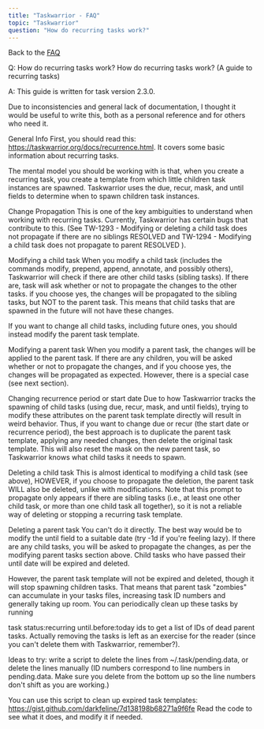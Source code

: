 ```yaml
---
title: "Taskwarrior - FAQ"
topic: "Taskwarrior"
question: "How do recurring tasks work?"
---
```


Back to the [FAQ](/support/faq)

Q: How do recurring tasks work?
How do recurring tasks work?  (A guide to recurring tasks)

A: This guide is written for task version 2.3.0.

Due to inconsistencies and general lack of documentation, I thought it would be useful to write this, both as a personal reference and for others who need it.

General Info
First, you should read this: https://taskwarrior.org/docs/recurrence.html.
It covers some basic information about recurring tasks.

The mental model you should be working with is that, when you create a recurring task, you create a template from which little children task instances are spawned.
Taskwarrior uses the due, recur, mask, and until fields to determine when to spawn children task instances.

Change Propagation
This is one of the key ambiguities to understand when working with recurring tasks.
Currently, Taskwarrior has certain bugs that contribute to this.
(See
TW-1293 - Modifying or deleting a child task does not propagate if there are no siblings RESOLVED  and
TW-1294 - Modifying a child task does not propagate to parent RESOLVED
).

Modifying a child task
When you modify a child task (includes the commands modify, prepend, append, annotate, and possibly others), Taskwarrior will check if there are other child tasks (sibling tasks).
If there are, task will ask whether or not to propagate the changes to the other tasks.
if you choose yes, the changes will be propagated to the sibling tasks, but NOT to the parent task.
This means that child tasks that are spawned in the future will not have these changes.

If you want to change all child tasks, including future ones, you should instead modify the parent task template.

Modifying a parent task
When you modify a parent task, the changes will be applied to the parent task.
If there are any children, you will be asked whether or not to propagate the changes, and if you choose yes, the changes will be propagated as expected.
However, there is a special case (see next section).

Changing recurrence period or start date
Due to how Taskwarrior tracks the spawning of child tasks (using due, recur, mask, and until fields), trying to modify these attributes on the parent task template directly will result in weird behavior.
Thus, if you want to change due or recur (the start date or recurrence period), the best approach is to duplicate the parent task template, applying any needed changes, then delete the original task template.
This will also reset the mask on the new parent task, so Taskwarrior knows what child tasks it needs to spawn.

Deleting a child task
This is almost identical to modifying a child task (see above), HOWEVER, if you choose to propagate the deletion, the parent task WILL also be deleted, unlike with modifications.
Note that this prompt to propagate only appears if there are sibling tasks (i.e., at least one other child task, or more than one child task all together), so it is not a reliable way of deleting or stopping a recurring task template.

Deleting a parent task
You can't do it directly.
The best way would be to modify the until field to a suitable date (try -1d if you're feeling lazy).
If there are any child tasks, you will be asked to propagate the changes, as per the modifying parent tasks section above.
Child tasks who have passed their until date will be expired and deleted.

However, the parent task template will not be expired and deleted, though it will stop spawning children tasks.
That means that parent task "zombies" can accumulate in your tasks files, increasing task ID numbers and generally taking up room.
You can periodically clean up these tasks by running 

task status:recurring until.before:today ids
to get a list of IDs of dead parent tasks.
Actually removing the tasks is left as an exercise for the reader (since you can't delete them with Taskwarrior, remember?).

Ideas to try: write a script to delete the lines from ~/.task/pending.data, or delete the lines manually (ID numbers correspond to line numbers in pending.data.
Make sure you delete from the bottom up so the line numbers don't shift as you are working.)

You can use this script to clean up expired task templates: https://gist.github.com/darkfeline/7d138198b68271a9f6fe  Read the code to see what it does, and modify it if needed.
